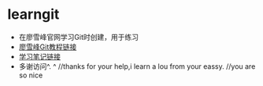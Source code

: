 # learngit
- 在廖雪峰官网学习Git时创建，用于练习
- [廖雪峰Git教程链接](http://t.cn/zQ6LFwE)
- [学习笔记链接](https://github.com/spikeyanginncepu/learngit/blob/master/GitNotes.md)
- 多谢访问^. ^
//thanks for your help,i learn a lou from your eassy.
//you are so nice
